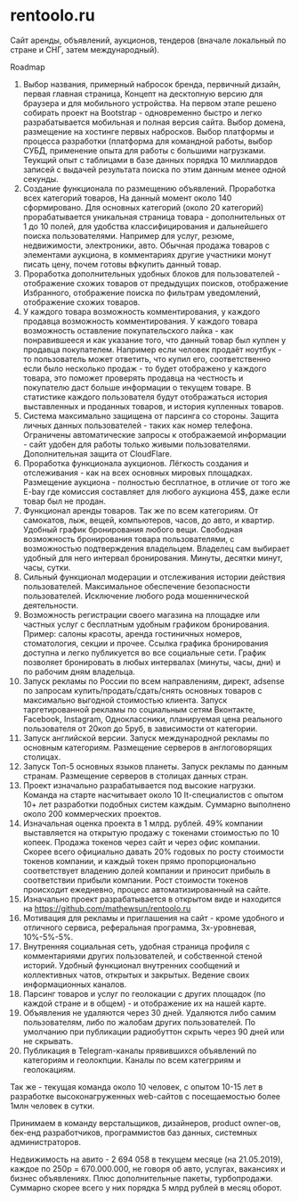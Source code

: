 # rentoolo.ru
Сайт аренды, объявлений, аукционов, тендеров (вначале локальный по стране и СНГ, затем международный).

Roadmap

1. Выбор названия, примерный набросок бренда, первичный дизайн, первая главная страница, Концепт на десктопную версию для браузера и для мобильного устройства.
На первом этапе решено собирать проект на Bootstrap - одновременно быстро и легко разрабатывается мобильная и полная версия сайта.
Выбор домена, размещение на хостинге первых набросков.
Выбор платформы и процесса разработки (платформа для командной работы, выбор СУБД, применение опыта для работы с большими нагрузками. Теукщий опыт с таблицами в базе данных порядка 10 миллиардов записей с выдачей результата поиска по этим данным менее одной секунды.
2. Создание функционала по размещению объявлений. 
Проработка всех категорий товаров, На данный момент около 140 сформировано.
Для основных категорий (около 20 категорий) прорабатывается уникальная страница товара - дополнительных от 1 до 10 полей, для удобства классифицирования и дальнейшего поиска пользователями. Например для услуг, резюме, недвижимости, электроники, авто.
Обычная продажа товаров с элементами аукциона, в комментариях другие участники монут писать цену, почем готовы вфкупить данный товар.
3. Проработка дополнительных удобных блоков для пользователей - отображение схожих товаров от предыдущих поисков, отображение Избранного, отображение поиска по фильтрам уведомлений, отображение схожих товаров.
4. У каждого товара возможность комментирования, у каждого продавца возможность комментирования. У каждого товара возможность оставление покупательского лайка - как понравившееся и как указание того, что данный товар был куплен у продавца покупателем. Например если человек продаёт ноутбук - то пользователь может ответить, что купил его, соответственно если было несколько продаж - то будет отображено у каждого товара, это поможет проверять продавца на честность и покупателю даст больше информации о текущем товаре. В статистике каждого пользователя будут отображаться история выставленных и проданных товаров, и история купленных товаров.
5. Система максимально защищена от парсинга со стороны. Защита личных данных пользователей - таких как номер телефона. Ограничены автоматические запросы к отображаемой информации - сайт удобен для работы только живыми пользователями. Дополнительная защита от CloudFlare.
6. Проработка функционала аукционов. Лёгкость создания и отслеживания - как на всех основных мировых площадках.
Размещение аукциона - полностью бесплатное, в отличие от того же E-bay где комиссия составляет для любого аукциона 45$, даже если товар был не продан.
7. Функционал аренды товаров. Так же по всем категориям. От самокатов, лыж, вещей, компьютеров, часов, до авто, и квартир. Удобный график бронирования любого вещи. Свободная возможность бронирования товара пользователями, с возможностью подтверждения владельцем. Владелец сам выбирает удобный для него интервал бронирования. Минуты, десятки минут, часы, сутки.
8. Сильный функционал модерации и отслеживания истории действия пользователей. Максимальное обеспечение безопасности пользователей. Исключение любого рода мошеннической деятельности.
9. Возможность регистрации своего магазина на площадке или частных услуг с бесплатным удобным графиком бронирования. Пример: салоны красоты, аренда гостиничных номеров, стоматология, секции и прочее. Ссылка графика бронирования доступна и легко публикуется во все социальные сети.
График позволяет бронировать в любых интервалах (минуты, часы, дни) и по рабочим дням владельца.
10. Запуск рекламы по России по всем направлениям, директ, adsense по запросам купить/продать/сдать/снять основных товаров с максимально выгодной стоимостью клиента. Запуск таргетированной рекламы по социальным сетям Вконтакте, Facebook, Instagram, Одноклассники, планируемая цена реального пользователя от 20коп до 5руб, в зависимости от категории.
11. Запуск английской версии. Запуск международной рекламы по основным категориям. Размещение серверов в англоговорящих столицах.
12. Запуск Топ-5 основных языков планеты. Запуск рекламы по данным странам. Размещение серверов в столицах данных стран.
13. Проект изначально разрабатывается под высокие нагрузки. Команда на старте насчитывает около 10 It-специалистов с опытом 10+ лет разработки подобных систем каждым. Суммарно выполнено около 200 коммерческих проектов.
14. Изначальная оценка проекта в 1 млрд. рублей. 49% компании выставляется на открытую продажу с токенами стоимостью по 10 копеек. Продажа токенов через сайт и через офис компании. Скорее всего официально давать 20% годовых по росту стоимости токенов компании, и каждый токен прямо пропорционально соответствует владению долей компании и приносит прибыль  в соответствии прибыли компании. Рост стоимости токенов происходит ежедневно, процесс автоматизированный на сайте.
15. Изначально проект разрабатывается в открытом виде и находится на https://github.com/mathewsun/rentoolo.ru
16. Мотивация для рекламы и приглашения  на сайт - кроме удобного и отличного сервиса, реферальная программа, 3х-уровневая, 10%-5%-5%.
17. Внутренняя социальная сеть, удобная страница профиля с комментариями других пользователей, и собственной стеной историй. Удобный функционал внутренних сообщений и коллективных чатов, открытых и закрытых. Ведение своих информационных каналов.
18. Парсинг товаров и услуг по геолокации с других площадок (по каждой стране и в общем) - и отображение их на нашей карте.
19. Объявления не удаляются через 30 дней. Удаляются либо самим пользователям, либо по жалобам других пользователей. По умолчанию при публикации радиобуттон скрыть через 90 дней или не скрывать.
20. Публикация в Telegram-каналы прявившихся объявлений по категориям и геолокпции. Каналы по всем категрриям и геолокациям.

Так же - текущая команда около 10 человек, с опытом 10-15 лет в разработке высоконагруженных web-сайтов с посещаемостью более 1млн человек в сутки. 

Принимаем в команду верстальщиков, дизайнеров, product owner-ов, бек-енд разработчиков, программистов баз данных, системных администраторов.

Недвижимость на авито - 2 694 058 в текущем месяце (на 21.05.2019), каждое по 250р = 670.000.000, не говоря об авто, услугах, вакансиях и бизнес объявлениях. Плюс дополнительные пакеты, турбопродажи. Суммарно скорее всего у них порядка 5 млрд рублей в месяц оборот.
